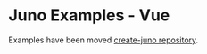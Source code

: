 # Juno Examples - Vue

Examples have been moved [create-juno repository](https://github.com/junobuild/create-juno).
